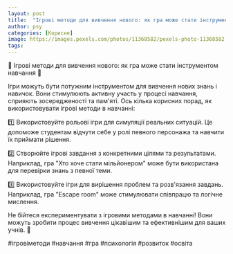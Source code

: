 ```yaml
---
layout: post
title:  "Ігрові методи для вивчення нового: як гра може стати інструментом навчання."
author: psy
categories: [Корисне]
image: https://images.pexels.com/photos/11368582/pexels-photo-11368582.jpeg?auto=compress&cs=tinysrgb&fit=crop&h=627&w=1200
tags: 
---
```


🎲 Ігрові методи для вивчення нового: як гра може стати інструментом навчання 🧠

Ігри можуть бути потужним інструментом для вивчення нових знань і навичок. Вони стимулюють активну участь у процесі навчання, сприяють зосередженості та пам'яті. Ось кілька корисних порад, як використовувати ігрові методи в навчанні:

1️⃣ Використовуйте рольові ігри для симуляції реальних ситуацій. Це допоможе студентам відчути себе у ролі певного персонажа та навчити їх приймати рішення.

2️⃣ Створюйте ігрові завдання з конкретними цілями та результатами. Наприклад, гра "Хто хоче стати мільйонером" може бути використана для перевірки знань з певної теми.

3️⃣ Використовуйте ігри для вирішення проблем та розв'язання завдань. Наприклад, гра "Escape room" може стимулювати співпрацю та логічне мислення.

Не бійтеся експериментувати з ігровими методами в навчанні! Вони можуть зробити процес вивчення цікавішим та ефективнішим для ваших учнів. 🌟

#ігровіметоди #навчання #гра #психологія #розвиток #освіта


